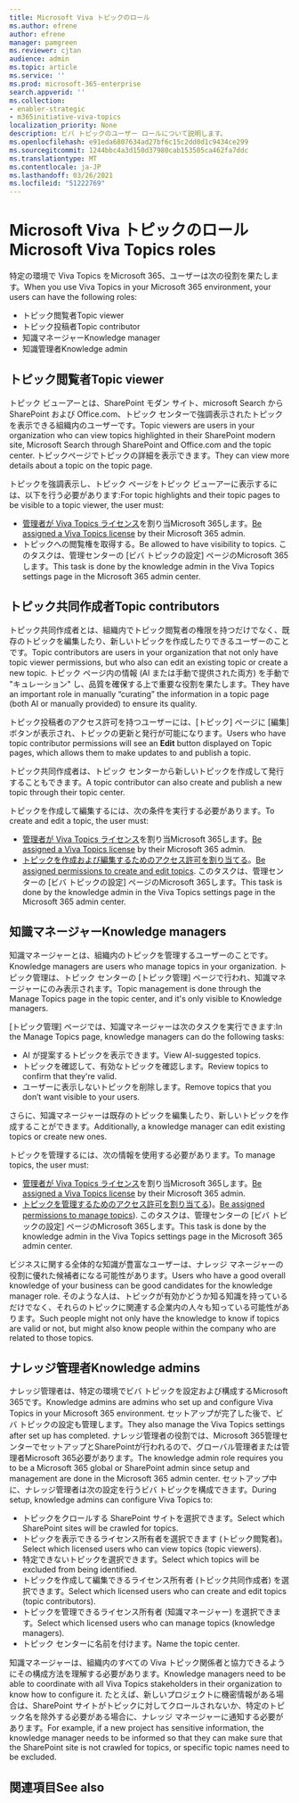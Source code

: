```yaml
---
title: Microsoft Viva トピックのロール
ms.author: efrene
author: efrene
manager: pamgreen
ms.reviewer: cjtan
audience: admin
ms.topic: article
ms.service: ''
ms.prod: microsoft-365-enterprise
search.appverid: ''
ms.collection:
- enabler-strategic
- m365initiative-viva-topics
localization_priority: None
description: ビバ トピックのユーザー ロールについて説明します。
ms.openlocfilehash: e91eda6807634ad27bf6c15c2dd0d1c9434ce299
ms.sourcegitcommit: 1244bbc4a3d150d37980cab153505ca462fa7ddc
ms.translationtype: MT
ms.contentlocale: ja-JP
ms.lasthandoff: 03/26/2021
ms.locfileid: "51222769"
---
```

# <a name="microsoft-viva-topics-roles"></a><span data-ttu-id="3ad37-103">Microsoft Viva トピックのロール</span><span class="sxs-lookup"><span data-stu-id="3ad37-103">Microsoft Viva Topics roles</span></span> 

<span data-ttu-id="3ad37-104">特定の環境で Viva Topics をMicrosoft 365、ユーザーは次の役割を果たします。</span><span class="sxs-lookup"><span data-stu-id="3ad37-104">When you use Viva Topics in your Microsoft 365 environment, your users can have the following roles:</span></span>
-   <span data-ttu-id="3ad37-105">トピック閲覧者</span><span class="sxs-lookup"><span data-stu-id="3ad37-105">Topic viewer</span></span>
-   <span data-ttu-id="3ad37-106">トピック投稿者</span><span class="sxs-lookup"><span data-stu-id="3ad37-106">Topic contributor</span></span>
-   <span data-ttu-id="3ad37-107">知識マネージャー</span><span class="sxs-lookup"><span data-stu-id="3ad37-107">Knowledge manager</span></span>
-   <span data-ttu-id="3ad37-108">知識管理者</span><span class="sxs-lookup"><span data-stu-id="3ad37-108">Knowledge admin</span></span>

## <a name="topic-viewer"></a><span data-ttu-id="3ad37-109">トピック閲覧者</span><span class="sxs-lookup"><span data-stu-id="3ad37-109">Topic viewer</span></span>

<span data-ttu-id="3ad37-110">トピック ビューアーとは、SharePoint モダン サイト、microsoft Search から SharePoint および Office.com、トピック センターで強調表示されたトピックを表示できる組織内のユーザーです。</span><span class="sxs-lookup"><span data-stu-id="3ad37-110">Topic viewers are users in your organization who can view topics highlighted in their SharePoint modern site, Microsoft Search through SharePoint and Office.com and the topic center.</span></span> <span data-ttu-id="3ad37-111">トピックページでトピックの詳細を表示できます。</span><span class="sxs-lookup"><span data-stu-id="3ad37-111">They can view more details about a topic on the topic page.</span></span> 

<span data-ttu-id="3ad37-112">トピックを強調表示し、トピック ページをトピック ビューアーに表示するには、以下を行う必要があります:</span><span class="sxs-lookup"><span data-stu-id="3ad37-112">For topic highlights and their topic pages to be visible to a topic viewer, the user must:</span></span>
-   <span data-ttu-id="3ad37-113">[管理者が Viva Topics ライセンス](./set-up-topic-experiences.md#assign-licenses)を割り当Microsoft 365します。</span><span class="sxs-lookup"><span data-stu-id="3ad37-113">[Be assigned a Viva Topics license](./set-up-topic-experiences.md#assign-licenses) by their Microsoft 365 admin.</span></span>
-   <span data-ttu-id="3ad37-114">トピックへの閲覧権を取得する。</span><span class="sxs-lookup"><span data-stu-id="3ad37-114">Be allowed to have visibility to topics.</span></span> <span data-ttu-id="3ad37-115">このタスクは、管理センターの [ビバ トピックの設定] ページのMicrosoft 365します。</span><span class="sxs-lookup"><span data-stu-id="3ad37-115">This task is done by the knowledge admin in the Viva Topics settings page in the Microsoft 365 admin center.</span></span>


## <a name="topic-contributors"></a><span data-ttu-id="3ad37-116">トピック共同作成者</span><span class="sxs-lookup"><span data-stu-id="3ad37-116">Topic contributors</span></span>

<span data-ttu-id="3ad37-117">トピック共同作成者とは、組織内でトピック閲覧者の権限を持つだけでなく、既存のトピックを編集したり、新しいトピックを作成したりできるユーザーのことです。</span><span class="sxs-lookup"><span data-stu-id="3ad37-117">Topic contributors are users in your organization that not only have topic viewer permissions, but who also can edit an existing topic or create a new topic.</span></span> <span data-ttu-id="3ad37-118">トピック ページ内の情報 (AI または手動で提供された両方) を手動で "キュレーション" し、品質を確保する上で重要な役割を果たします。</span><span class="sxs-lookup"><span data-stu-id="3ad37-118">They have an important role in manually “curating” the information in a topic page (both AI or manually provided) to ensure its quality.</span></span>

<span data-ttu-id="3ad37-119">トピック投稿者のアクセス許可を持つユーザーには、[トピック] ページに [編集] ボタンが表示され、トピックの更新と発行が可能になります。</span><span class="sxs-lookup"><span data-stu-id="3ad37-119">Users who have topic contributor permissions will see an **Edit** button displayed on Topic pages, which allows them to make updates to and publish a topic.</span></span>

<span data-ttu-id="3ad37-120">トピック共同作成者は、トピック センターから新しいトピックを作成して発行することもできます。</span><span class="sxs-lookup"><span data-stu-id="3ad37-120">A topic contributor can also create and publish a new topic through their topic center.</span></span>

<span data-ttu-id="3ad37-121">トピックを作成して編集するには、次の条件を実行する必要があります。</span><span class="sxs-lookup"><span data-stu-id="3ad37-121">To create and edit a topic, the user must:</span></span>

-   <span data-ttu-id="3ad37-122">[管理者が Viva Topics ライセンス](./set-up-topic-experiences.md#assign-licenses)を割り当Microsoft 365します。</span><span class="sxs-lookup"><span data-stu-id="3ad37-122">[Be assigned a Viva Topics license](./set-up-topic-experiences.md#assign-licenses) by their Microsoft 365 admin.</span></span>
-   <span data-ttu-id="3ad37-123">[トピックを作成および編集するためのアクセス許可を割り当てる](./topic-experiences-user-permissions.md)。</span><span class="sxs-lookup"><span data-stu-id="3ad37-123">[Be assigned permissions to create and edit topics](./topic-experiences-user-permissions.md).</span></span> <span data-ttu-id="3ad37-124">このタスクは、管理センターの [ビバ トピックの設定] ページのMicrosoft 365します。</span><span class="sxs-lookup"><span data-stu-id="3ad37-124">This task is done by the knowledge admin in the Viva Topics settings page in the Microsoft 365 admin center.</span></span>

## <a name="knowledge-managers"></a><span data-ttu-id="3ad37-125">知識マネージャー</span><span class="sxs-lookup"><span data-stu-id="3ad37-125">Knowledge managers</span></span>

<span data-ttu-id="3ad37-126">知識マネージャーとは、組織内のトピックを管理するユーザーのことです。</span><span class="sxs-lookup"><span data-stu-id="3ad37-126">Knowledge managers are users who manage topics in your organization.</span></span>  <span data-ttu-id="3ad37-127">トピック管理は、トピック センターの [トピック管理] ページで行われ、知識マネージャーにのみ表示されます。</span><span class="sxs-lookup"><span data-stu-id="3ad37-127">Topic management is done through the Manage Topics page in the topic center, and it's only visible to Knowledge managers.</span></span>

<span data-ttu-id="3ad37-128">[トピック管理] ページでは、知識マネージャーは次のタスクを実行できます:</span><span class="sxs-lookup"><span data-stu-id="3ad37-128">In the Manage Topics page, knowledge managers can do the following tasks:</span></span>
-   <span data-ttu-id="3ad37-129">AI が提案するトピックを表示できます。</span><span class="sxs-lookup"><span data-stu-id="3ad37-129">View AI-suggested topics.</span></span>
-   <span data-ttu-id="3ad37-130">トピックを確認して、有効なトピックを確認します。</span><span class="sxs-lookup"><span data-stu-id="3ad37-130">Review topics to confirm that they're valid.</span></span>
-   <span data-ttu-id="3ad37-131">ユーザーに表示しないトピックを削除します。</span><span class="sxs-lookup"><span data-stu-id="3ad37-131">Remove topics that you don’t want visible to your users.</span></span>

<span data-ttu-id="3ad37-132">さらに、知識マネージャーは既存のトピックを編集したり、新しいトピックを作成することができます。</span><span class="sxs-lookup"><span data-stu-id="3ad37-132">Additionally, a knowledge manager can edit existing topics or create new ones.</span></span>

<span data-ttu-id="3ad37-133">トピックを管理するには、次の情報を使用する必要があります。</span><span class="sxs-lookup"><span data-stu-id="3ad37-133">To manage topics, the user must:</span></span>
-   <span data-ttu-id="3ad37-134">[管理者が Viva Topics ライセンス](./set-up-topic-experiences.md#assign-licenses)を割り当Microsoft 365します。</span><span class="sxs-lookup"><span data-stu-id="3ad37-134">[Be assigned a Viva Topics license](./set-up-topic-experiences.md#assign-licenses) by their Microsoft 365 admin.</span></span>
-   <span data-ttu-id="3ad37-135">[トピックを管理するためのアクセス許可を割り当てる](./topic-experiences-user-permissions.md))。</span><span class="sxs-lookup"><span data-stu-id="3ad37-135">[Be assigned permissions to manage topics](./topic-experiences-user-permissions.md)).</span></span> <span data-ttu-id="3ad37-136">このタスクは、管理センターの [ビバ トピックの設定] ページのMicrosoft 365します。</span><span class="sxs-lookup"><span data-stu-id="3ad37-136">This task is done by the knowledge admin in the Viva Topics settings page in the Microsoft 365 admin center.</span></span>

<span data-ttu-id="3ad37-137">ビジネスに関する全体的な知識が豊富なユーザーは、ナレッジ マネージャーの役割に優れた候補者になる可能性があります。</span><span class="sxs-lookup"><span data-stu-id="3ad37-137">Users who have a good overall knowledge of your business can be good candidates for the knowledge manager role.</span></span> <span data-ttu-id="3ad37-138">そのような人は、トピックが有効かどうか知る知識を持っているだけでなく、それらのトピックに関連する企業内の人々も知っている可能性があります。</span><span class="sxs-lookup"><span data-stu-id="3ad37-138">Such people might not only have the knowledge to know if topics are valid or not, but might also know people within the company who are related to those topics.</span></span>


## <a name="knowledge-admins"></a><span data-ttu-id="3ad37-139">ナレッジ管理者</span><span class="sxs-lookup"><span data-stu-id="3ad37-139">Knowledge admins</span></span>

<span data-ttu-id="3ad37-140">ナレッジ管理者は、特定の環境でビバ トピックを設定および構成するMicrosoft 365です。</span><span class="sxs-lookup"><span data-stu-id="3ad37-140">Knowledge admins are admins who set up and configure Viva Topics in your Microsoft 365 environment.</span></span> <span data-ttu-id="3ad37-141">セットアップが完了した後で、ビバ トピックの設定も管理します。</span><span class="sxs-lookup"><span data-stu-id="3ad37-141">They also manage the Viva Topics settings after set up has completed.</span></span> <span data-ttu-id="3ad37-142">ナレッジ管理者の役割では、Microsoft 365管理センターでセットアップとSharePointが行われるので、グローバル管理者または管理者Microsoft 365必要があります。</span><span class="sxs-lookup"><span data-stu-id="3ad37-142">The knowledge admin role requires you to be a Microsoft 365 global or SharePoint admin since setup and management are done in the Microsoft 365 admin center.</span></span>
<span data-ttu-id="3ad37-143">セットアップ中に、ナレッジ管理者は次の設定を行うビバ トピックを構成できます。</span><span class="sxs-lookup"><span data-stu-id="3ad37-143">During setup, knowledge admins can configure Viva Topics to:</span></span>

-   <span data-ttu-id="3ad37-144">トピックをクロールする SharePoint サイトを選択できます。</span><span class="sxs-lookup"><span data-stu-id="3ad37-144">Select which SharePoint sites will be crawled for topics.</span></span>
-   <span data-ttu-id="3ad37-145">トピックを表示できるライセンス所有者を選択できます (トピック閲覧者)。</span><span class="sxs-lookup"><span data-stu-id="3ad37-145">Select which licensed users who can view topics (topic viewers).</span></span>
-   <span data-ttu-id="3ad37-146">特定できないトピックを選択できます。</span><span class="sxs-lookup"><span data-stu-id="3ad37-146">Select which topics will be excluded from being identified.</span></span>
-   <span data-ttu-id="3ad37-147">トピックを作成して編集できるライセンス所有者 (トピック共同作成者) を選択できます。</span><span class="sxs-lookup"><span data-stu-id="3ad37-147">Select which licensed users who can create and edit topics (topic contributors).</span></span>
-   <span data-ttu-id="3ad37-148">トピックを管理できるライセンス所有者 (知識マネージャー) を選択できます。</span><span class="sxs-lookup"><span data-stu-id="3ad37-148">Select which licensed users who can manage topics (knowledge managers).</span></span>
-   <span data-ttu-id="3ad37-149">トピック センターに名前を付けます。</span><span class="sxs-lookup"><span data-stu-id="3ad37-149">Name the topic center.</span></span>

<span data-ttu-id="3ad37-150">知識マネージャーは、組織内のすべての Viva トピック関係者と協力できるようにその構成方法を理解する必要があります。</span><span class="sxs-lookup"><span data-stu-id="3ad37-150">Knowledge managers need to be able to coordinate with all Viva Topics stakeholders in their organization to know how to configure it.</span></span> <span data-ttu-id="3ad37-151">たとえば、新しいプロジェクトに機密情報がある場合は、SharePoint サイトがトピックに対してクロールされないか、特定のトピック名を除外する必要がある場合に、ナレッジ マネージャーに通知する必要があります。</span><span class="sxs-lookup"><span data-stu-id="3ad37-151">For example, if a new project has sensitive information, the knowledge manager needs to be informed so that they can make sure that the SharePoint site is not crawled for topics, or specific topic names need to be excluded.</span></span>


## <a name="see-also"></a><span data-ttu-id="3ad37-152">関連項目</span><span class="sxs-lookup"><span data-stu-id="3ad37-152">See also</span></span>